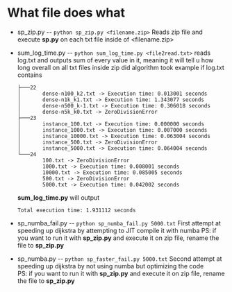 # What file does what
- sp_zip.py -- ``python sp_zip.py <filename.zip>``
	Reads zip file and execute **sp.py** on 
	each txt file inside of <filename.zip>
- sum_log_time.py -- ``python sum_log_time.py <file2read.txt>``
	reads log.txt and outputs sum of every value in it, meaning it will tell u how long overall on all txt files inside zip did algorithm took
	example if log.txt contains
	
	```
	├───22
	│       dense-n100_k2.txt -> Execution time: 0.013001 seconds
	│       dense-n1k_k1.txt -> Execution time: 1.343077 seconds
	│       dense-n500_k-1.txt -> Execution time: 0.306018 seconds
	│       dense-n5k_k0.txt -> ZeroDivisionError
	├───23
	│       instance_100.txt -> Execution time: 0.000000 seconds
	│       instance_1000.txt -> Execution time: 0.007000 seconds
	│       instance_10000.txt -> Execution time: 0.063004 seconds
	│       instance_500.txt -> ZeroDivisionError
	│       instance_5000.txt -> Execution time: 0.064004 seconds
	└───24
	        100.txt -> ZeroDivisionError
	        1000.txt -> Execution time: 0.008001 seconds
	        10000.txt -> Execution time: 0.085005 seconds
	        500.txt -> ZeroDivisionError
	        5000.txt -> Execution time: 0.042002 seconds
	```
	**sum_log_time.py** will output
	```
	Total execution time: 1.931112 seconds
	```
- sp_numba_fail.py -- ``python sp_numba_fail.py 5000.txt``
	First attempt at speeding up dijkstra by attempting to JIT compile it with numba
	PS: if you want to run it with **sp_zip.py** and execute it on zip file, rename the file to **sp_zip.py**
- sp_numba.py -- ``python sp_faster_fail.py 5000.txt``
	Second attempt at speeding up dijkstra by not using numba but optimizing the code 	
		PS: if you want to run it with **sp_zip.py** and execute it on zip file, rename the file to **sp_zip.py**

